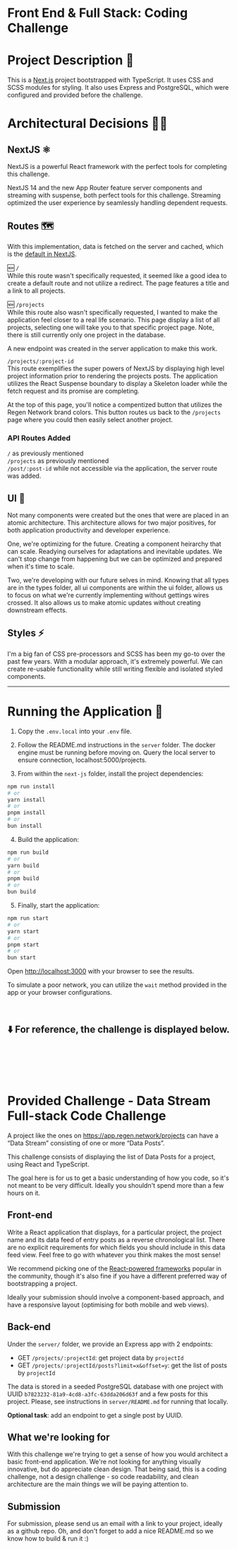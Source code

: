 # Front End & Full Stack: Coding Challenge

# Project Description 🚀

This is a [Next.js](https://nextjs.org/) project bootstrapped with TypeScript. It uses CSS and SCSS modules for styling. It also uses Express and PostgreSQL, which were configured and provided before the challenge.

# Architectural Decisions 👨‍🚀

## NextJS ⚛️

NextJS is a powerful React framework with the perfect tools for completing this challenge.

NextJS 14 and the new App Router feature server components and streaming with suspense, both perfect tools for this challenge. Streaming optimized the user experience by seamlessly handling dependent requests.

## Routes 🗺️

With this implementation, data is fetched on the server and cached, which is the [default in NextJS](https://nextjs.org/docs/app/building-your-application/data-fetching/fetching-caching-and-revalidating#caching-data).

🆕 `/` \
While this route wasn't specifically requested, it seemed like a good idea to create a default route and not utilize a redirect. The page features a title and a link to all projects.

🆕 `/projects` \
While this route also wasn't specifically requested, I wanted to make the application feel closer to a real life scenario. This page display a list of all projects, selecting one will take you to that specific project page. Note, there is still currently only one project in the database.

A new endpoint was created in the server application to make this work.

`/projects/:project-id` \
This route exemplifies the super powers of NextJS by displaying high level project information prior to rendering the projects posts. The application utilizes the React Suspense boundary to display a Skeleton loader while the fetch request and its promise are completing.

At the top of this page, you'll notice a compentized button that utilizes the Regen Network brand colors. This button routes us back to the `/projects` page where you could then easily select another project.

### API Routes Added

`/` as previously mentioned \
`/projects` as previously mentioned \
`/post/:post-id` while not accessible via the application, the server route was added.

## UI 🎨

Not many components were created but the ones that were are placed in an atomic architecture. This architecture allows for two major positives, for both application productivity and developer experience.

One, we're optimizing for the future. Creating a component heirarchy that can scale. Readying ourselves for adaptations and inevitable updates. We can't stop change from happening but we can be optimized and prepared when it's time to scale.

Two, we're developing with our future selves in mind. Knowing that all types are in the types folder, all ui components are within the ui folder, allows us to focus on what we're currently implementing without gettings wires crossed. It also allows us to make atomic updates without creating downstream effects.

## Styles ⚡️

I'm a big fan of CSS pre-processors and SCSS has been my go-to over the past few years. With a modular approach, it's extremely powerful. We can create re-usable functionality while still writing flexible and isolated styled components.

---

# Running the Application 🏃

1. Copy the `.env.local` into your `.env` file.

2. Follow the README.md instructions in the `server` folder. The docker engine must be running before moving on. Query the local server to ensure connection, localhost:5000/projects.

3. From within the `next-js` folder, install the project dependencies:

```bash
npm run install
# or
yarn install
# or
pnpm install
# or
bun install
```

4. Build the application:

```bash
npm run build
# or
yarn build
# or
pnpm build
# or
bun build
```

5. Finally, start the application:

```bash
npm run start
# or
yarn start
# or
pnpm start
# or
bun start
```

Open [http://localhost:3000](http://localhost:3000) with your browser to see the results.

To simulate a poor network, you can utilize the `wait` method provided in the app or your browser configurations.

</br>

## ⬇️ For reference, the challenge is displayed below.

</br>
</br>
</br>
</br>

# Provided Challenge - Data Stream Full-stack Code Challenge

A project like the ones on https://app.regen.network/projects can have a “Data Stream” consisting of one or more “Data Posts”.

This challenge consists of displaying the list of Data Posts for a project, using React and TypeScript.

The goal here is for us to get a basic understanding of how you code, so it's not meant to be very difficult. Ideally you shouldn't spend more than a few hours on it.

## Front-end

Write a React application that displays, for a particular project, the project name and its data feed of entry posts as a reverse chronological list. There are no explicit requirements for which fields you should include in this data feed view. Feel free to go with whatever you think makes the most sense!

We recommend picking one of the [React-powered frameworks](https://react.dev/learn/start-a-new-react-project) popular in the community, though it's also fine if you have a different preferred way of bootstrapping a project.

Ideally your submission should involve a component-based approach, and have a responsive layout (optimising for both mobile and web views).

## Back-end

Under the `server/` folder, we provide an Express app with 2 endpoints:

- GET `/projects/:projectId`: get project data by `projectId`
- GET `/projects/:projectId/posts?limit=x&offset=y`: get the list of posts by `projectId`

The data is stored in a seeded PostgreSQL database with one project with UUID `b7823232-81a9-4cd8-a3fc-63dda206d63f` and a few posts for this project.
Please, see instructions in `server/README.md` for running that locally.

**Optional task**: add an endpoint to get a single post by UUID.

## What we're looking for

With this challenge we're trying to get a sense of how you would architect a basic front-end application. We're not looking for anything visually innovative, but do appreciate clean design. That being said, this is a coding challenge, not a design challenge - so code readability, and clean architecture are the main things we will be paying attention to.

## Submission

For submission, please send us an email with a link to your project, ideally as a github repo. Oh, and don't forget to add a nice README.md so we know how to build & run it :)
